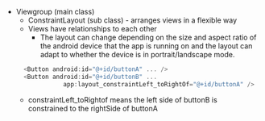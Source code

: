 - Viewgroup (main class)
	- ConstraintLayout (sub class) - arranges views in a flexible way
	- Views have relationships to each other 
		- The layout can change depending on the size and aspect ratio of the android device that the app is running on and the layout can adapt to whether the device is in portrait/landscape mode. 
	```Kotlin
	  <Button android:id="@+id/buttonA" ... />  
	  <Button android:id="@+id/buttonB" ...     
	             app:layout_constraintLeft_toRightOf="@+id/buttonA" />
	```
	- constraintLeft_toRightof means the left side of buttonB is constrained to the rightSide of buttonA
